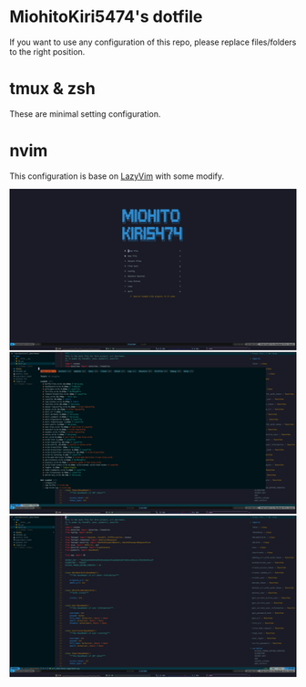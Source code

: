 # MiohitoKiri5474's dotfile

If you want to use any configuration of this repo, please replace files/folders to the right position.

# tmux & zsh

These are minimal setting configuration.

# nvim

This configuration is base on [LazyVim](lazyvim.org) with some modify.

![](/images/cover.png)
![](/images/lazy-nvim.png)
![](/images/shot-1.png)
